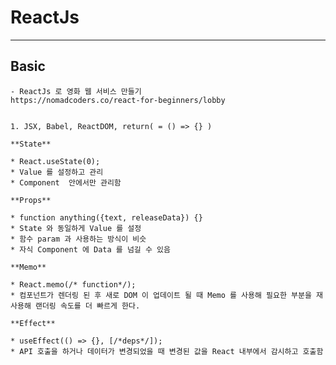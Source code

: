 # ReactJs


<hr>

## Basic
    - ReactJs 로 영화 웹 서비스 만들기
    https://nomadcoders.co/react-for-beginners/lobby


    1. JSX, Babel, ReactDOM, return( = () => {} )
     
    **State**

    * React.useState(0);
    * Value 를 설정하고 관리
    * Component  안에서만 관리함
    
    **Props**

    * function anything({text, releaseData}) {}
    * State 와 동일하게 Value 를 설정
    * 함수 param 과 사용하는 방식이 비슷
    * 자식 Component 에 Data 를 넘길 수 있음
    
    **Memo**

    * React.memo(/* function*/);
    * 컴포넌트가 렌더링 된 후 새로 DOM 이 업데이트 될 때 Memo 를 사용해 필요한 부분을 재사용해 랜더링 속도를 더 빠르게 한다.
    
    **Effect**

    * useEffect(() => {}, [/*deps*/]);
    * API 호출을 하거나 데이터가 변경되었을 때 변경된 값을 React 내부에서 감시하고 호출함



